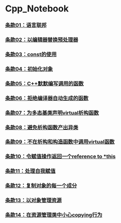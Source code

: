 # Cpp_Notebook
### [条款01：语言联邦](条款01：语言联邦.md)

### [条款02：以编辑器替换预处理器](条款02：以编辑器替换预处理器.md)

### [条款03：const的使用](条款03：const的使用.md)

### [条款04：初始化对象](条款04：初始化对象.md)

### [条款05：C++默默编写调用的函数](条款05：C++默默编写调用的函数.md)

### [条款06：拒绝编译器自动生成的函数](条款06：拒绝编译器自动生成的函数.md)

### [条款07：为多态基类声明virtual析构函数](条款07：为多态基类声明virtual析构函数.md)

### [条款08：避免析构函数产出异类](条款08：避免析构函数产出异类.md)

### [条款09：不在析构和构造函数中调用virtual函数](条款09：不在析构和构造函数中调用virtual函数.md)

### [条款10：令赋值操作返回一个reference to *this](条款10：令赋值操作返回一个reference_to_this.md)

### [条款11：处理自我赋值](条款11：处理自我赋值.md)

### [条款12：复制对象的每一个成分](条款12：复制对象的每一个成分.md)

### [条款13：以对象管理资源](条款13：以对象管理资源.md)

### [条款14：在资源管理类中小心copying行为](条款14：在资源管理类中小心copying行为.md)
